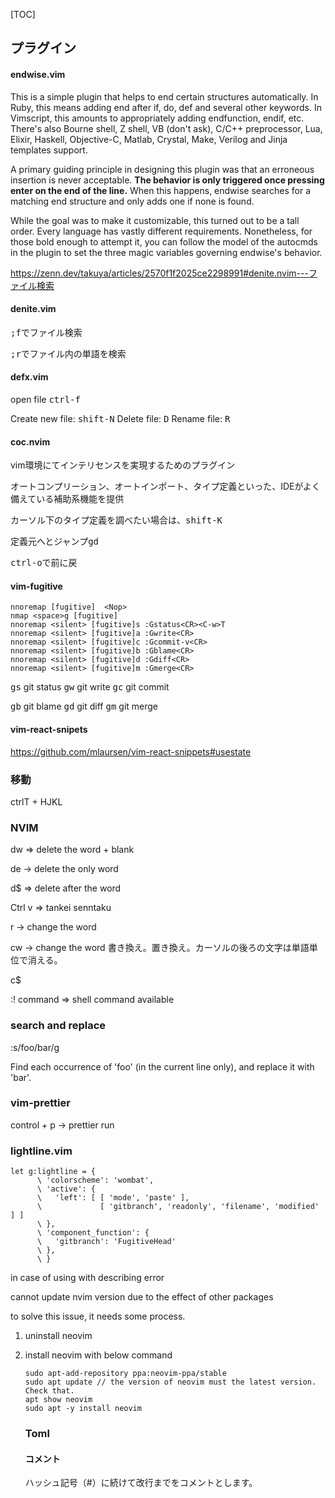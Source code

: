[TOC]



## プラグイン

#### endwise.vim

This is a simple plugin that helps to end certain structures automatically. In Ruby, this means adding end after if, do, def and several other keywords. In Vimscript, this amounts to appropriately adding endfunction, endif, etc. There's also Bourne shell, Z shell, VB (don't ask), C/C++ preprocessor, Lua, Elixir, Haskell, Objective-C, Matlab, Crystal, Make, Verilog and Jinja templates support.

A primary guiding principle in designing this plugin was that an erroneous insertion is never acceptable. **The behavior is only triggered once pressing enter on the end of the line.** When this happens, endwise searches for a matching end structure and only adds one if none is found.

While the goal was to make it customizable, this turned out to be a tall order. Every language has vastly different requirements. Nonetheless, for those bold enough to attempt it, you can follow the model of the autocmds in the plugin to set the three magic variables governing endwise's behavior.

https://zenn.dev/takuya/articles/2570f1f2025ce2298991#denite.nvim---ファイル検索



#### denite.vim

<kbd>;f</kbd>でファイル検索

<kbd>;r</kbd>でファイル内の単語を検索



#### defx.vim

open file <kbd>ctrl-f</kbd>

Create new file: <kbd>shift-N</kbd>
Delete file: <kbd>D</kbd>
Rename file: <kbd>R</kbd>



#### coc.nvim

vim環境にてインテリセンスを実現するためのプラグイン

オートコンプリーション、オートインポート、タイプ定義といった、IDEがよく備えている補助系機能を提供

カーソル下のタイプ定義を調べたい場合は、<kbd>shift-K</kbd>

定義元へとジャンプ<kbd>gd</kbd>

<kbd>ctrl-o</kbd>で前に戻



#### vim-fugitive

```
nnoremap [fugitive]  <Nop>
nmap <space>g [fugitive]
nnoremap <silent> [fugitive]s :Gstatus<CR><C-w>T
nnoremap <silent> [fugitive]a :Gwrite<CR>
nnoremap <silent> [fugitive]c :Gcommit-v<CR>
nnoremap <silent> [fugitive]b :Gblame<CR>
nnoremap <silent> [fugitive]d :Gdiff<CR>
nnoremap <silent> [fugitive]m :Gmerge<CR>
```

<kbd>gs</kbd> git status <kbd>gw</kbd> git write <kbd>gc</kbd> git commit

<kbd>gb</kbd> git blame <kbd>gd</kbd> git diff <kbd>gm</kbd> git merge



#### vim-react-snipets

https://github.com/mlaursen/vim-react-snippets#usestate

### 移動

ctrlT + HJKL

### NVIM

dw => delete the word + blank

de -> delete the only word

d$ => delete after the word



Ctrl v => tankei senntaku



r -> change the word

cw -> change the word 書き換え。置き換え。カーソルの後ろの文字は単語単位で消える。

c$

:! command => shell command available

### search and replace

:s/foo/bar/g

Find each occurrence of 'foo' (in the current line only), and replace it with 'bar'.

### vim-prettier

control + p -> prettier run

### lightline.vim

```
let g:lightline = {
      \ 'colorscheme': 'wombat',
      \ 'active': {
      \   'left': [ [ 'mode', 'paste' ],
      \             [ 'gitbranch', 'readonly', 'filename', 'modified' ] ]
      \ },
      \ 'component_function': {
      \   'gitbranch': 'FugitiveHead'
      \ },
      \ }
```

in case of using with describing error





cannot update nvim version due to the effect of other packages

to solve this issue, it needs some process. 

1. uninstall neovim

2. install neovim with below command

   ```
   sudo apt-add-repository ppa:neovim-ppa/stable
   sudo apt update // the version of neovim must the latest version. Check that.
   apt show neovim
   sudo apt -y install neovim
   ```

   ### Toml
   
   #### コメント
   
   ハッシュ記号（#）に続けて改行までをコメントとします。